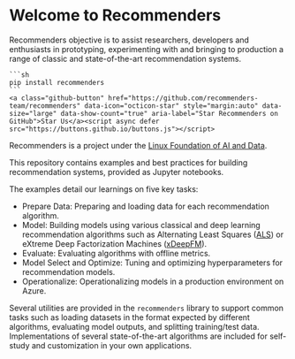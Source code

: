 # Welcome to Recommenders

Recommenders objective is to assist researchers, developers and enthusiasts in prototyping, experimenting with and bringing to production a range of classic and state-of-the-art recommendation systems.

````{margin}
```sh
pip install recommenders
```
<a class="github-button" href="https://github.com/recommenders-team/recommenders" data-icon="octicon-star" style="margin:auto" data-size="large" data-show-count="true" aria-label="Star Recommenders on GitHub">Star Us</a><script async defer src="https://buttons.github.io/buttons.js"></script>
````

Recommenders is a project under the [Linux Foundation of AI and Data](https://lfaidata.foundation/projects/). 

This repository contains examples and best practices for building recommendation systems, provided as Jupyter notebooks.

The examples detail our learnings on five key tasks:

- Prepare Data: Preparing and loading data for each recommendation algorithm.
- Model: Building models using various classical and deep learning recommendation algorithms such as Alternating Least Squares ([ALS](https://spark.apache.org/docs/latest/api/python/_modules/pyspark/ml/recommendation.html#ALS)) or eXtreme Deep Factorization Machines ([xDeepFM](https://arxiv.org/abs/1803.05170)).
- Evaluate: Evaluating algorithms with offline metrics.
- Model Select and Optimize: Tuning and optimizing hyperparameters for recommendation models.
- Operationalize: Operationalizing models in a production environment on Azure.

Several utilities are provided in the `recommenders` library to support common tasks such as loading datasets in the format expected by different algorithms, evaluating model outputs, and splitting training/test data. Implementations of several state-of-the-art algorithms are included for self-study and customization in your own applications.

```{tableofcontents}
```
